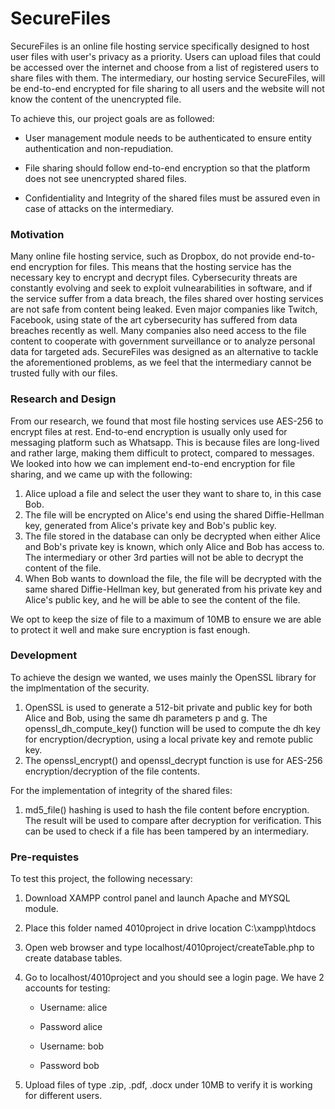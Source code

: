 # SecureFiles
SecureFiles is an online file hosting service specifically designed to host user files with user's privacy as a priority. Users can upload files that could be accessed over the internet and choose from a list of registered users to share files with them. The intermediary, our hosting service SecureFiles, will be end-to-end encrypted for file sharing to all users and the website will not know the content of the unencrypted file.

To achieve this, our project goals are as followed:

* User management module needs to be authenticated to ensure entity authentication and non-repudiation.

* File sharing should follow end-to-end encryption so that the platform does not see unencrypted shared files.

* Confidentiality and Integrity of the shared files must be assured even in case of attacks on the intermediary.

 ### Motivation

Many online file hosting service, such as Dropbox, do not provide end-to-end encryption for files. This means that the hosting service has the necessary key to encrypt and decrypt files. Cybersecurity threats are constantly evolving and seek to exploit vulnearabilities in software, and if the service suffer from a data breach, the files shared over hosting services are not safe from content being leaked. Even major companies like Twitch, Facebook, using state of the art cybersecurity has suffered from data breaches recently as well. Many companies also need access to the file content to cooperate with government surveillance or to analyze personal data for targeted ads. SecureFiles was designed as an alternative to tackle the aforementioned problems, as we feel that the intermediary cannot be trusted fully with our files.

 ### Research and Design

From our research, we found that most file hosting services use AES-256 to encrypt files at rest. End-to-end encryption is usually only used for messaging platform such as Whatsapp. This is because files are long-lived and rather large, making them difficult to protect, compared to messages. We looked into how we can implement end-to-end encryption for file sharing, and we came up with the following: 

1. Alice upload a file and select the user they want to share to, in this case Bob.
2. The file will be encrypted on Alice's end using the shared Diffie-Hellman key, generated from Alice's private key and Bob's public key.
3. The file stored in the database can only be decrypted when either Alice and Bob's private key is known, which only Alice and Bob has access to. The intermediary or other 3rd parties will not be able to decrypt the content of the file.
4. When Bob wants to download the file, the file will be decrypted with the same shared Diffie-Hellman key, but generated from his private key and Alice's public key, and he will be able to see the content of the file.

We opt to keep the size of file to a maximum of 10MB to ensure we are able to protect it well and make sure encryption is fast enough. 

 ### Development

To achieve the design we wanted, we uses mainly the OpenSSL library for the implmentation of the security.
1. OpenSSL is used to generate a 512-bit private and public key for both Alice and Bob, using the same dh parameters p and g. The openssl_dh_compute_key() function will be used to compute the dh key for encryption/decryption, using a local private key and remote public key.
2. The openssl_encrypt() and openssl_decrypt function is use for AES-256 encryption/decryption of the file contents.

For the implementation of integrity of the shared files:
1. md5_file() hashing is used to hash the file content before encryption. The result will be used to compare after decryption for verification. This can be used to check if a file has been tampered by an intermediary.

 ### Pre-requistes

To test this project, the following necessary:

1. Download XAMPP control panel and launch Apache and MYSQL module.
2. Place this folder named 4010project in drive location C:\xampp\htdocs
3. Open web browser and type localhost/4010project/createTable.php to create database tables.
4. Go to localhost/4010project and you should see a login page. We have 2 accounts for testing:

    * Username: alice
    * Password alice

    * Username: bob
    * Password bob

5. Upload files of type .zip, .pdf, .docx under 10MB to verify it is working for different users.
